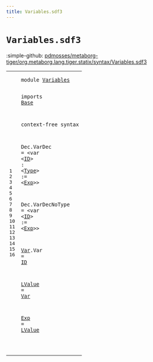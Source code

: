 ```yaml
---
title: Variables.sdf3
---
```


# `Variables.sdf3`

:simple-github: [pdmosses/metaborg-tiger/org.metaborg.lang.tiger.statix/syntax/Variables.sdf3]

[pdmosses/metaborg-tiger/org.metaborg.lang.tiger.statix/syntax/Variables.sdf3]: https://github.com/pdmosses/metaborg-tiger/blob/master/org.metaborg.lang.tiger.statix/syntax/Variables.sdf3 "The source file on GitHub"

<div class="sdf3"><table class="highlighttable"><tbody><tr><td class="linenos"><div class="linenodiv"><pre><span></span>1
2
3
4
5
6
7
8
9
10
11
12
13
14
15
16
</pre></div></td>
<td class="code"><pre><code><span class="keyword">module</span> <a href="../Tiger.sdf3#Variables_105_114" id="Variables_7_16" title="Referenced at ../Tiger.sdf3 line 8">Variables</a>

<span class="keyword">imports</span> <a href="../Base.sdf3#Base_7_11" id="Base_26_30" title="Defined at ../Base.sdf3 line 1">Base</a>


<span class="keyword">context-free syntax</span>

  <span id="Dec_56_59" title="Not referenced locally, nor via imports">Dec</span>.<span class="cons_Constructor"><span id="VarDec_60_66" title="Not referenced locally, nor via imports">VarDec</span></span> = &lt;<span class="cons_String">var</span> &lt;<a href="../Base.sdf3#ID_72_74" id="ID_75_77" title="Defined at ../Base.sdf3 line 9">ID</a>&gt; <span class="cons_String">:</span> &lt;<a href="../Base.sdf3#Type_41_45" id="Type_82_86" title="Defined at ../Base.sdf3 line 5">Type</a>&gt; <span class="cons_String">:=</span> &lt;<a href="#Exp_175_178" id="Exp_92_95" title="Defined at line 16">Exp</a>&gt;&gt;

  <span id="Dec_101_104" title="Not referenced locally, nor via imports">Dec</span>.<span class="cons_Constructor"><span id="VarDecNoType_105_117" title="Not referenced locally, nor via imports">VarDecNoType</span></span> = &lt;<span class="cons_String">var</span> &lt;<a href="../Base.sdf3#ID_72_74" id="ID_126_128" title="Defined at ../Base.sdf3 line 9">ID</a>&gt; <span class="cons_String">:=</span> &lt;<a href="#Exp_175_178" id="Exp_134_137" title="Defined at line 16">Exp</a>&gt;&gt;

  <a href="#Var_168_171" id="Var_143_146" title="Referenced at line 14">Var</a>.<span class="cons_Constructor"><span id="Var_147_150" title="Not referenced locally, nor via imports">Var</span></span> = <a href="../Base.sdf3#ID_72_74" id="ID_153_155" title="Defined at ../Base.sdf3 line 9">ID</a>

  <a href="#LValue_181_187" id="LValue_159_165" title="Referenced at line 16; ../Tiger.sdf3 line 36">LValue</a> = <a href="#Var_143_146" id="Var_168_171" title="Defined at line 12">Var</a>

  <a href="#Exp_134_137" id="Exp_175_178" title="Referenced at line 10; ../Tiger.sdf3 line 39">Exp</a> = <a href="#LValue_159_165" id="LValue_181_187" title="Defined at line 14">LValue</a>

</code></pre></td></tr></tbody></table></div>